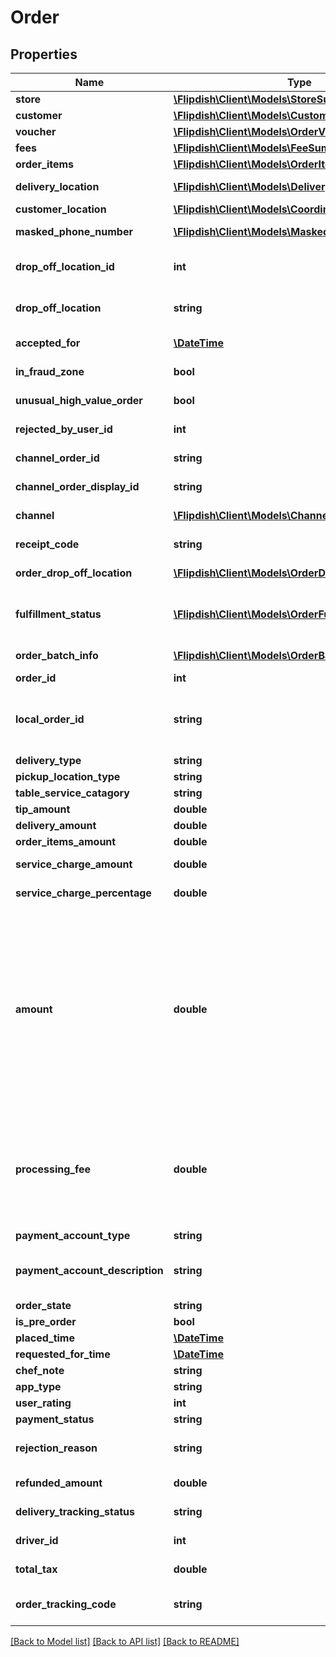 # Order

## Properties
Name | Type | Description | Notes
------------ | ------------- | ------------- | -------------
**store** | [**\Flipdish\\Client\Models\StoreSummary**](StoreSummary.md) | Store summary | [optional] 
**customer** | [**\Flipdish\\Client\Models\CustomerSummary**](CustomerSummary.md) | Customer summary | [optional] 
**voucher** | [**\Flipdish\\Client\Models\OrderVoucherSummary**](OrderVoucherSummary.md) | Voucher summary | [optional] 
**fees** | [**\Flipdish\\Client\Models\FeeSummary**](FeeSummary.md) | Fee summary | [optional] 
**order_items** | [**\Flipdish\\Client\Models\OrderItem[]**](OrderItem.md) | Ordered items | [optional] 
**delivery_location** | [**\Flipdish\\Client\Models\DeliveryLocation**](DeliveryLocation.md) | Delivery location for delivery orders | [optional] 
**customer_location** | [**\Flipdish\\Client\Models\Coordinates**](Coordinates.md) | Customer location | [optional] 
**masked_phone_number** | [**\Flipdish\\Client\Models\MaskedPhoneNumber**](MaskedPhoneNumber.md) | Represents customers masked phone number | [optional] 
**drop_off_location_id** | **int** | Represents table service drop off location | [optional] 
**drop_off_location** | **string** | Represents table service drop off location | [optional] 
**accepted_for** | [**\DateTime**](\DateTime.md) | Time store has accepted the order for | [optional] 
**in_fraud_zone** | **bool** | Was order made within a fraud zone | [optional] 
**unusual_high_value_order** | **bool** | Is order of unusually high value | [optional] 
**rejected_by_user_id** | **int** | Id of user who rejected order, if available | [optional] 
**channel_order_id** | **string** | ChannelOrderId from external channel | [optional] 
**channel_order_display_id** | **string** | ChannelOrderDisplayId from external channel | [optional] 
**channel** | [**\Flipdish\\Client\Models\Channel**](Channel.md) | Channel where the Order comes from | [optional] 
**receipt_code** | **string** | Generated receipt code for an order | [optional] 
**order_drop_off_location** | [**\Flipdish\\Client\Models\OrderDropOffLocation**](OrderDropOffLocation.md) | DropOffLocation selected for this order | [optional] 
**fulfillment_status** | [**\Flipdish\\Client\Models\OrderFulfillmentStatusBase**](OrderFulfillmentStatusBase.md) | [BETA - this is a new field in development] Fulfillment status for this order | [optional] 
**order_batch_info** | [**\Flipdish\\Client\Models\OrderBatchSummary**](OrderBatchSummary.md) | OrderBatch information | [optional] 
**order_id** | **int** | Order identifier | [optional] 
**local_order_id** | **string** | Local order Id. This is used for displaying a \&quot;shorter\&quot; order ID for customers (eg. Kiosk orders) | [optional] 
**delivery_type** | **string** | Delivery type | [optional] 
**pickup_location_type** | **string** | Pickup location type | [optional] 
**table_service_catagory** | **string** | Pickup location type | [optional] 
**tip_amount** | **double** | Tip amount | [optional] 
**delivery_amount** | **double** | Delivery amount | [optional] 
**order_items_amount** | **double** | Ordered items amount | [optional] 
**service_charge_amount** | **double** | Service Charge Amount | [optional] 
**service_charge_percentage** | **double** | Service Charge Percentage | [optional] 
**amount** | **double** | This is the sum of the OrderItemsAmount, DeliveryAmount, TipAmount and Voucher.Amount (which is usually negative) and OnlineOrderingFee for cash orders.  It does not include the OnlineOrderingFee in the case of card orders as this fee is charged by Flipdish directly to the customer. | [optional] 
**processing_fee** | **double** | This contains the online ordering processing fee. For card payments this is charged directly to the customer and for cash orders it is paid by the customer to the store. It is tax inclusive. | [optional] 
**payment_account_type** | **string** | Payment account type | [optional] 
**payment_account_description** | **string** | Payment account description (like Visa ****2371 or Apple Pay. or Cash) | [optional] 
**order_state** | **string** | Order state | [optional] 
**is_pre_order** | **bool** | Is pre-order | [optional] 
**placed_time** | [**\DateTime**](\DateTime.md) | Order placed time | [optional] 
**requested_for_time** | [**\DateTime**](\DateTime.md) | Order requested for | [optional] 
**chef_note** | **string** | Chef note | [optional] 
**app_type** | **string** | Used app type | [optional] 
**user_rating** | **int** | User rating | [optional] 
**payment_status** | **string** | Status of the payment | [optional] 
**rejection_reason** | **string** | Rejection reason. Can have value if the order is rejected. | [optional] 
**refunded_amount** | **double** | Amount refunded to customer. | [optional] 
**delivery_tracking_status** | **string** | Delivery tracking status | [optional] 
**driver_id** | **int** | Assigned driver identifier | [optional] 
**total_tax** | **double** | Total tax applied to order | [optional] 
**order_tracking_code** | **string** | Unique, 6 character long alpha numeric code for tracking. | [optional] 

[[Back to Model list]](../README.md#documentation-for-models) [[Back to API list]](../README.md#documentation-for-api-endpoints) [[Back to README]](../README.md)


